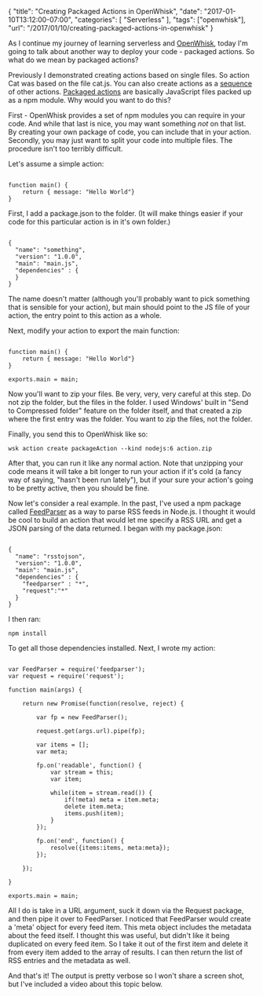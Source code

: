 
{
	"title": "Creating Packaged Actions in OpenWhisk",
	"date": "2017-01-10T13:12:00-07:00",
	"categories": [
		"Serverless"
	],
	"tags": ["openwhisk"],
	"url": "/2017/01/10/creating-packaged-actions-in-openwhisk"
}

As I continue my journey of learning serverless and [OpenWhisk](https://developer.ibm.com/openwhisk/), today I'm going to talk about
another way to deploy your code - packaged actions. So what do we mean by packaged actions?

Previously I demonstrated creating actions based on single files. So action Cat was based on the file cat.js. You can also 
create actions as a [sequence](https://www.raymondcamden.com/2017/01/06/an-example-of-an-openwhisk-sequence) of other actions. 
[Packaged actions](https://console.ng.bluemix.net/docs/openwhisk/openwhisk_actions.html#openwhisk_js_packaged_action) are
basically JavaScript files packed up as a npm module. Why would you want to do this?

First - OpenWhisk provides a set of npm modules you can require in your code. And while that last is nice, you may want something *not* on that list. By
creating your own package of code, you can include that in your action. Secondly, you may just want to split your code into multiple files. The procedure
isn't too terribly difficult. 

Let's assume a simple action:

<pre><code class="language-javascript">
function main() {
	return { message: "Hello World"}
}
</code></pre>

First, I add a package.json to the folder. (It will make things easier if your code for this particular action is in it's own folder.) 

<pre><code class="language-javascript">
{
  "name": "something",
  "version": "1.0.0",
  "main": "main.js",
  "dependencies" : {
  }
}
</code></pre>

The name doesn't matter (although you'll probably want to pick something that is sensible for your action), but main should point to the JS file of your action, 
the entry point to this action as a whole.

Next, modify your action to export the main function:

<pre><code class="language-javascript">
function main() {
	return { message: "Hello World"}
}

exports.main = main;
</code></pre>

Now you'll want to zip your files. Be very, very, very careful at this step. Do not zip the folder, but the files in the folder. I used Windows' built in "Send to Compressed folder" feature
on the folder itself, and that created a zip where the first entry was the folder. You want to zip the files, not the folder.

Finally, you send this to OpenWhisk like so:

	wsk action create packageAction --kind nodejs:6 action.zip

After that, you can run it like any normal action. Note that unzipping your code means it will take a bit longer to run your action if it's cold (a fancy 
way of saying, "hasn't been run lately"), but if your sure your action's going to be pretty active, then you should be fine.

Now let's consider a real example. In the past, I've used a npm package called [FeedParser](https://www.npmjs.com/package/feedparser) as a way to parse
RSS feeds in Node.js. I thought it would be cool to build an action that would let me specify a RSS URL and get a JSON parsing of the data returned. I began with my 
package.json:

<pre><code class="language-javascript">
{
  "name": "rsstojson",
  "version": "1.0.0",
  "main": "main.js",
  "dependencies" : {
    "feedparser" : "*",
	"request":"*"
  }
}
</code></pre>

I then ran:

	npm install

To get all those dependencies installed. Next, I wrote my action:

<pre><code class="language-javascript">
var FeedParser = require('feedparser');
var request = require('request');

function main(args) {

	return new Promise(function(resolve, reject) {

		var fp = new FeedParser();
		
		request.get(args.url).pipe(fp);

		var items = [];
		var meta;

		fp.on('readable', function() {
			var stream = this;
			var item;

			while(item = stream.read()) {
				if(!meta) meta = item.meta;
				delete item.meta;
				items.push(item);
			}
		});

		fp.on('end', function() {
			resolve({items:items, meta:meta});
		});

	});

}

exports.main = main;
</code></pre>

All I do is take in a URL argument, suck it down via the Request package, and then pipe it over to FeedParser. I noticed that FeedParser would create a 'meta'
object for every feed item. This meta object includes the metadata about the feed itself. I thought this was useful, but didn't like it being duplicated
on every feed item. So I take it out of the first item and delete it from every item added to the array of results. I can then return the list of
RSS entries and the metadata as well.

And that's it! The output is pretty verbose so I won't share a screen shot, but I've included a video about this topic below.

